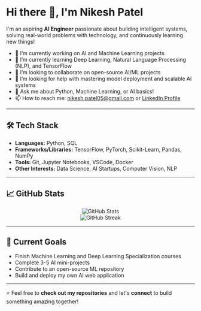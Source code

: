 # Hi there 👋, I'm Nikesh Patel

I'm an aspiring **AI Engineer** passionate about building intelligent systems, solving real-world problems with technology, and continuously learning new things!

- 🔭 I’m currently working on AI and Machine Learning projects
- 🌱 I’m currently learning Deep Learning, Natural Language Processing (NLP), and TensorFlow
- 👯 I’m looking to collaborate on open-source AI/ML projects
- 🤔 I’m looking for help with mastering model deployment and scalable AI systems
- 💬 Ask me about Python, Machine Learning, or AI basics!
- 📫 How to reach me: nikesh.patel05@gmail.com or [LinkedIn Profile](https://www.linkedin.com/in/nikesh-patel-200452362/)

---

## 🛠️ Tech Stack
- **Languages:** Python, SQL
- **Frameworks/Libraries:** TensorFlow, PyTorch, Scikit-Learn, Pandas, NumPy
- **Tools:** Git, Jupyter Notebooks, VSCode, Docker
- **Other Interests:** Data Science, AI Startups, Computer Vision, NLP

---

## 📈 GitHub Stats
<p align="center">
  <img src="https://github-readme-stats.vercel.app/api?username=nin-dark&show_icons=true&theme=radical" alt="GitHub Stats" />
  <br />
  <img src="https://github-readme-streak-stats.herokuapp.com/?user=nin-dark&theme=radical" alt="GitHub Streak" />
</p>

---

## 🚀 Current Goals
- Finish Machine Learning and Deep Learning Specialization courses
- Complete 3-5 AI mini-projects
- Contribute to an open-source ML repository
- Build and deploy my own AI web application

---

⭐ Feel free to **check out my repositories** and let's **connect** to build something amazing together!
